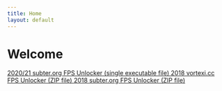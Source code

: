 ```yaml
---
title: Home
layout: default
---
```


# Welcome

<div class="download-buttons">
  <a class="download-button" href="https://github.com/copyrighttxt/subter-sfu/releases/download/v1.0.0/RFU.exe" download>
    2020/21 subter.org FPS Unlocker (single executable file)
  </a>

  <a class="download-button" href="https://github.com/copyrighttxt/vortexi-vfu/releases/download/1.0/VFU-x64.zip" download>
    2018 vortexi.cc FPS Unlocker (ZIP file)
  </a>

  <a class="download-button" href="https://github.com/copyrighttxt/sfu-2018/releases/download/1.0/SFU-x64.zip" download>
    2018 subter.org FPS Unlocker (ZIP file)
  </a>
</div>
